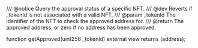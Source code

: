 /// @notice Query the approval status of a specific NFT.
/// @dev Reverts if _tokenId is not associated with a valid NFT.
/// @param _tokenId The identifier of the NFT to check the approved address for.
/// @return The approved address, or zero if no address has been approved.

function getApproved(uint256 _tokenId) external view returns (address);